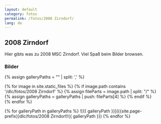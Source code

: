 ```yaml
---
layout: default
category: fotos
permalink: /fotos/2008 Zirndorf/
lang: de
---
```


## 2008 Zirndorf

Hier gibts was zu 2008 MSC Zirndorf. Viel Spaß beim Bilder browsen.

### Bilder
{% assign galleryPaths = "" | split: ',' %}

{% for image in site.static_files %}
{% if image.path contains '/dlc/fotos/2008 Zirndorf' %}
        {% assign fileParts = image.path | split: "/" %}
        {% assign galleryPaths = galleryPaths | push: fileParts[4] %}
{% endif %}
{% endfor %}

{% for galleryPath in galleryPaths %}
![{{ galleryPath }}]({{site.page-prefix}}dlc/fotos/2008 Zirndorf/{{ galleryPath }})
{% endfor %}

